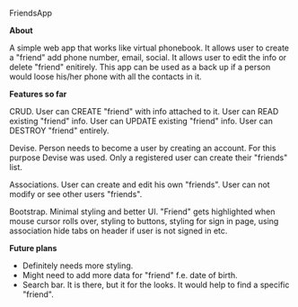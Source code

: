 FriendsApp

**About**

A simple web app that works like virtual phonebook. It allows user to create a "friend"
add phone number, email, social. It allows user to edit the info or delete "friend"
enitirely. This app can be used as a back up if a person would loose his/her phone with 
all the contacts in it.

**Features so far**

CRUD. User can CREATE "friend" with info attached to it. User can READ existing "friend" info.
User can UPDATE existing "friend" info. User can DESTROY "friend" entirely.

Devise. Person needs to become a user by creating an account. For this purpose Devise was
used. Only a registered user can create their "friends" list.

Associations. User can create and edit his own "friends". User can not modify or see other users
"friends".

Bootstrap. Minimal styling and better UI. "Friend" gets highlighted when mouse cursor rolls over,
styling to buttons, styling for sign in page, using association hide tabs on header if user
is not signed in etc.

**Future plans**

- Definitely needs more styling. 
- Might need to add more data for "friend" f.e. date of birth.
- Search bar. It is there, but it for the looks. It would help to find a specific "friend".

